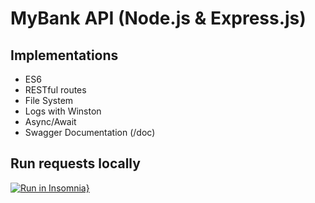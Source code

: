 # MyBank API (Node.js & Express.js)

## Implementations
- ES6
- RESTful routes
- File System
- Logs with Winston
- Async/Await
- Swagger Documentation (/doc)

## Run requests locally

[![Run in Insomnia}](https://insomnia.rest/images/run.svg)](https://insomnia.rest/run/?label=IGTI%20-%20My%20Bank%20API&uri=https%3A%2F%2Fgist.githubusercontent.com%2FGabrielCC163%2Fa49c3ef4b12abbd0781a08dee8e71369%2Fraw%2F7480e1a9717f632962b0299dae0195ddc2527c1b%2Figti_my_bank_api_requests.json)